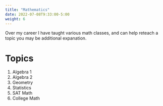 ```yaml
---
title: "Mathematics"
date: 2022-07-08T9:33:00-5:00
weight: 6
---
```


Over my career I have taught various math classes, and can help reteach a topic you may be additional expanation.

# Topics
1. Algebra 1
2. Algebra 2
3. Geometry
4. Statistics
5. SAT Math
6. College Math

